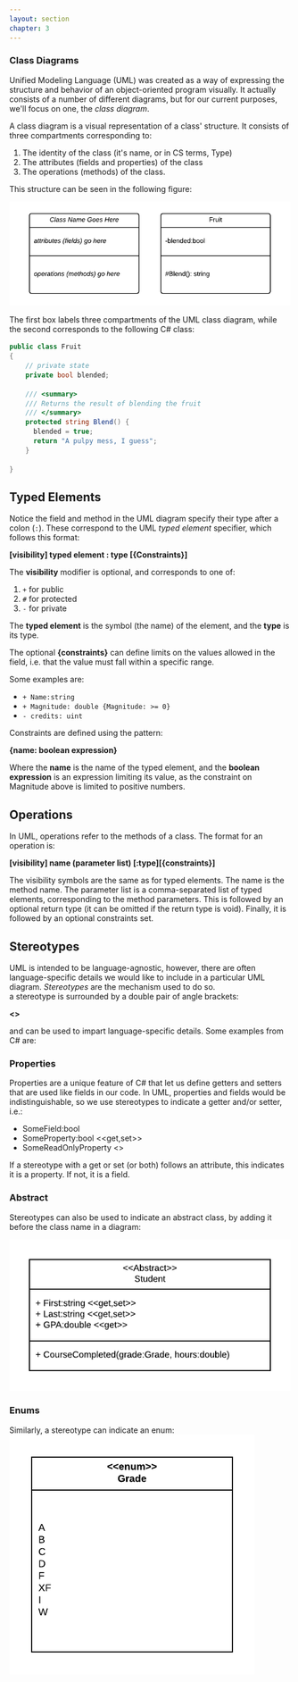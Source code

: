 ```yaml
---
layout: section
chapter: 3
---
```


### Class Diagrams

Unified Modeling Language (UML) was created as a way of expressing the structure and behavior of an object-oriented program visually.  It actually consists of a number of different diagrams, but for our current purposes, we'll focus on one, the _class diagram_.  

A class diagram is a visual representation of a class' structure.  It consists of three compartments corresponding to:
1. The identity of the class (it's name, or in CS terms, Type)
2. The attributes (fields and properties) of the class
3. The operations (methods) of the class.

This structure can be seen in the following figure:

![Figure 3.1.1](./assets/3.1.1.png)

The first box labels three compartments of the UML class diagram, while the second corresponds to the following C# class:

```csharp
public class Fruit
{
    // private state
    private bool blended;

    /// <summary>
    /// Returns the result of blending the fruit
    /// </summary>
    protected string Blend() {
      blended = true;
      return "A pulpy mess, I guess";
    }

}
```

## Typed Elements

Notice the field and method in the UML diagram specify their type after a colon (`:`).  These correspond to the UML _typed element_ specifier, which follows this format:


__[visibility] typed element : type [{Constraints}]__

The __visibility__ modifier is optional, and corresponds to one of:
1. `+` for public
2. `#` for protected
3. `-` for private

The __typed element__ is the symbol (the name) of the element, and the __type__ is its type.

The optional __{constraints}__ can define limits on the values allowed in the field, i.e. that the value must fall within a specific range.

Some examples are:

* `+ Name:string`
* `+ Magnitude: double {Magnitude: >= 0}`
* `- credits: uint`

Constraints are defined using the pattern:

__{name: boolean expression}__

Where the __name__ is the name of the typed element, and the __boolean expression__ is an expression limiting its value, as the constraint on Magnitude above is limited to positive numbers.

## Operations

In UML, operations refer to the methods of a class.  The format for an operation is:

__[visibility] name (parameter list) [:type][{constraints}]__

The visibility symbols are the same as for typed elements.  The name is the method name.  The parameter list is a comma-separated list of typed elements, corresponding to the method parameters.  This is followed by an optional return type (it can be omitted if the return type is void).  Finally, it is followed by an optional constraints set.

## Stereotypes

UML is intended to be language-agnostic, however, there are often language-specific details we would like to include in a particular UML diagram.  _Stereotypes_ are the mechanism used to do so.  
a stereotype is surrounded by a double pair of angle brackets:

__<<stereotype>>__

and can be used to impart language-specific details.  Some examples from C# are:

### Properties

Properties are a unique feature of C# that let us define getters and setters that are used like fields in our code.  In UML, properties and fields would be indistinguishable, so we use stereotypes to indicate a getter and/or setter, i.e.:

+ SomeField:bool
+ SomeProperty:bool <<get,set>>
+ SomeReadOnlyProperty <<get>>

If a stereotype with a get or set (or both) follows an attribute, this indicates it is a property.  If not, it is a field.

### Abstract

Stereotypes can also be used to indicate an abstract class, by adding it before the class name in a diagram:

![Abstract Class Example](./assets/3.1.2.png)

### Enums

Similarly, a stereotype can indicate an enum:
![Enum Example](./assets/3.1.3.png)
